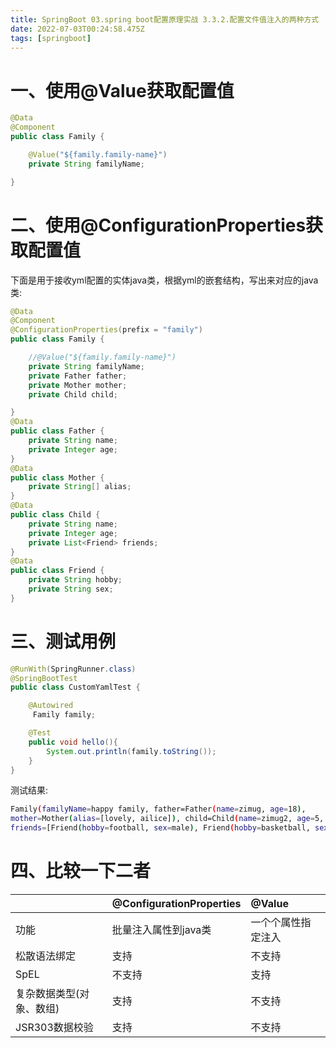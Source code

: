 ```yaml
---
title: SpringBoot 03.spring boot配置原理实战 3.3.2.配置文件值注入的两种方式
date: 2022-07-03T00:24:58.475Z
tags: [springboot]
---
```

# 一、使用@Value获取配置值

```java
@Data
@Component
public class Family {

    @Value("${family.family-name}")
    private String familyName;

}
```

# 二、使用@ConfigurationProperties获取配置值

下面是用于接收yml配置的实体java类，根据yml的嵌套结构，写出来对应的java类:

```java
@Data
@Component
@ConfigurationProperties(prefix = "family")
public class Family {

    //@Value("${family.family-name}")
    private String familyName;
    private Father father;
    private Mother mother;
    private Child child;

}
@Data
public class Father {
    private String name;
    private Integer age;
}
@Data
public class Mother {
    private String[] alias;
}
@Data
public class Child {
    private String name;
    private Integer age;
    private List<Friend> friends;
}
@Data
public class Friend {
    private String hobby;
    private String sex;
}
```

# 三、测试用例

```java
@RunWith(SpringRunner.class)
@SpringBootTest
public class CustomYamlTest {

    @Autowired
     Family family;

    @Test
    public void hello(){
        System.out.println(family.toString());
    }
}
```

测试结果:

```bash
Family(familyName=happy family, father=Father(name=zimug, age=18), 
mother=Mother(alias=[lovely, ailice]), child=Child(name=zimug2, age=5, 
friends=[Friend(hobby=football, sex=male), Friend(hobby=basketball, sex=female)]))
```

# 四、比较一下二者

|                          | @ConfigurationProperties | @Value             |
| :----------------------- | :----------------------- | :----------------- |
| 功能                     | 批量注入属性到java类     | 一个个属性指定注入 |
| 松散语法绑定             | 支持                     | 不支持             |
| SpEL                     | 不支持                   | 支持               |
| 复杂数据类型(对象、数组) | 支持                     | 不支持             |
| JSR303数据校验           | 支持                     | 不支持             |